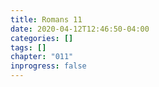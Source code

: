 ```yaml
---
title: Romans 11
date: 2020-04-12T12:46:50-04:00
categories: []
tags: []
chapter: "011"
inprogress: false
---
```


